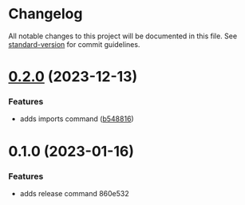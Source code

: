 # Changelog

All notable changes to this project will be documented in this file. See [standard-version](https://github.com/conventional-changelog/standard-version) for commit guidelines.

# [0.2.0](https://github.com/madoos/fam-cli/compare/v0.1.0...v0.2.0) (2023-12-13)


### Features

* adds imports command ([b548816](https://github.com/madoos/fam-cli/commit/b5488168b3a5e9b6d83b796ab7de2208b2187ef6))



# 0.1.0 (2023-01-16)


### Features

* adds release command 860e532
